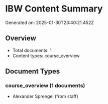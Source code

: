 # IBW Content Summary

Generated on: 2025-01-30T23:40:21.452Z

## Overview

- Total documents: 1
- Content types: course_overview

## Document Types

### course_overview (1 documents)

- Alexander Sprengel (from staff)


